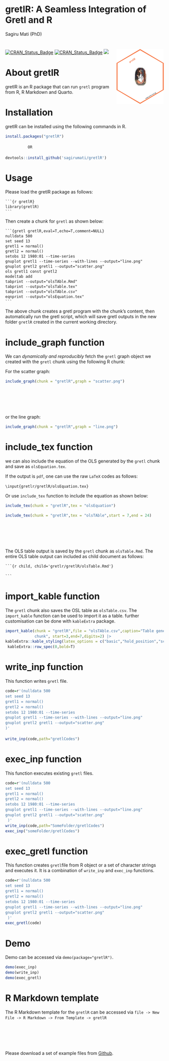 gretlR: A Seamless Integration of Gretl and R
================
Sagiru Mati (PhD)

#  <img src="inst/gretl/gretlR.png" align="right" width="150" />

<!-- badges: start -->
[![CRAN_Status_Badge](https://www.r-pkg.org/badges/version/gretlR)](https://cran.r-project.org/package=gretlR)
[![CRAN_Status_Badge](https://cranlogs.r-pkg.org/badges/grand-total/gretlR?color=49C31B)](https://cranlogs.r-pkg.org/badges/grand-total/gretlR?color=49C31B)
[![](https://cranlogs.r-pkg.org/badges/gretlR?color=49C31B)](https://cranlogs.r-pkg.org/badges/gretlR?color=49C31B)

<!-- badges: end -->


# About gretlR

gretlR is an R package that can run `gretl` program from R, R Markdown and Quarto.

# Installation

gretlR can be installed using the following commands in R.

``` r
install.packages("gretlR")

          OR
          
devtools::install_github('sagirumati/gretlR')
```

# Usage

Please load the gretlR package as follows:

    ```{r gretlR}                                                             
    library(gretlR)
    ```

Then create a chunk for `gretl` as shown below:

    ```{gretl gretlR,eval=T,echo=T,comment=NULL} 
    nulldata 500
    set seed 13
    gretl1 = normal()
    gretl2 = normal()
    setobs 12 1980:01 --time-series
    gnuplot gretl1 --time-series --with-lines --output="line.png"
    gnuplot gretl2 gretl1 --output="scatter.png"
    ols gretl1 const gretl2
    modeltab add
    tabprint --output="olsTAble.Rmd"
    tabprint --output="olsTable.tex"
    tabprint --output="olsTAble.csv"
    eqnprint --output="olsEquation.tex"
    ```  

The above chunk creates a gretl program with the chunk’s content, then
automatically run the gretl script, which will save gretl outputs in the
new folder `gretlR` created in the current working directory.

# include_graph function

We can *dynamically and reproducibly* fetch the `gretl` graph object we
created with the `gretl` chunk using the following R chunk:

For the scatter graph:

``` r
include_graph(chunk = "gretlR",graph = "scatter.png")
```

<br><br><br><br>

or the line graph:

``` r
include_graph(chunk = "gretlR",graph = "line.png")
```

# include_tex function

we can also include the equation of the OLS generated by the `gretl`
chunk and save as `olsEquation.tex`.

If the output is `pdf`, one can use the raw `LaTeX` codes as follows:

`\input{gretlr/gretlR/olsEquation.tex}`

Or use `include_tex` function to include the equation as shown below:

``` r
include_tex(chunk = "gretlR",tex = "olsEquation")
```

``` r
include_tex(chunk = "gretlR",tex = "olsTAble",start = 7,end = 24)
```

<br><br><br><br>

The OLS table output is saved by the `gretl` chunk as `olsTable.Rmd`.
The entire OLS table output can included as child document as follows:

    ```{r child, child='gretlr/gretlR/olsTable.Rmd'} 

    ```

# import_kable function

The `gretl` chunk also saves the OSL table as `olsTable.csv`. The
`import_kable` function can be used to import it as a table. further
customisation can be done with `kableExtra` package.

``` r
import_kable(chunk = "gretlR",file = "olsTAble.csv",caption="Table generated from gretl 
             chunk", start=3,end=7,digits=2) |> 
kableExtra::kable_styling(latex_options = c("basic","hold_position","scale_down")) |> 
 kableExtra::row_spec(0,bold=T)
```

# write_inp function

This function writes `gretl` file.

``` r
code=r'(nulldata 500
set seed 13
gretl1 = normal()
gretl2 = normal()
setobs 12 1980:01 --time-series
gnuplot gretl1 --time-series --with-lines --output="line.png"
gnuplot gretl2 gretl1 --output="scatter.png"
)'

write_inp(code,path="gretlCodes")
```

# exec_inp function

This function executes existing `gretl` files.

``` r
code=r'(nulldata 500
set seed 13
gretl1 = normal()
gretl2 = normal()
setobs 12 1980:01 --time-series
gnuplot gretl1 --time-series --with-lines --output="line.png"
gnuplot gretl2 gretl1 --output="scatter.png"
 )'
write_inp(code,path="SomeFolder/gretlCodes")
exec_inp("someFolder/gretlCodes")
```

# exec_gretl function

This function creates `gretl`file from R object or a set of character
strings and executes it. It is a combination of `write_inp` and
`exec_inp` functions.

``` r
code=r'(nulldata 500
set seed 13
gretl1 = normal()
gretl2 = normal()
setobs 12 1980:01 --time-series
gnuplot gretl1 --time-series --with-lines --output="line.png"
gnuplot gretl2 gretl1 --output="scatter.png"
 )'
exec_gretl(code)
```

# Demo

Demo can be accessed via `demo(package="gretlR")`.

``` r
demo(exec_inp) 
demo(write_inp)
demo(exec_gretl)
```

# R Markdown template

The R Markdown template for the `gretlR` can be accessed via
`file -> New File -> R Markdown -> From Template -> gretlR`

<br><br><br><br>

Please download a set of example files from
[Github](https://github.com/sagirumati/gretlR/tree/master/inst/examples/).
